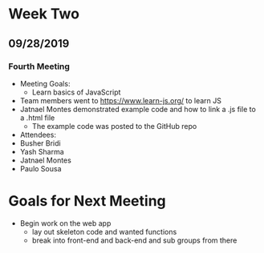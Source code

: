 # Week Two
## 09/28/2019
### Fourth Meeting
* Meeting Goals:
  * Learn basics of JavaScript
* Team members went to https://www.learn-js.org/ to learn JS
* Jatnael Montes demonstrated example code and how to link a .js file to a .html file
   * The example code was posted to the GitHub repo
* Attendees:
 * Busher Bridi
 * Yash Sharma
 * Jatnael Montes
 * Paulo Sousa
   
# Goals for Next Meeting
* Begin work on the web app
   * lay out skeleton code and wanted functions
   * break into front-end and back-end and sub groups from there
